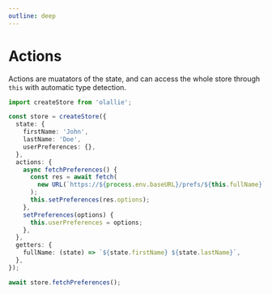 ```yaml
---
outline: deep
---
```


# Actions

Actions are muatators of the state, and can access the whole store through `this` with automatic type detection.

```ts
import createStore from 'olallie';

const store = createStore({
  state: {
    firstName: 'John',
    lastName: 'Doe',
    userPreferences: {},
  },
  actions: {
    async fetchPreferences() {
      const res = await fetch(
        new URL(`https://${process.env.baseURL}/prefs/${this.fullName}`),
      );
      this.setPreferences(res.options);
    },
    setPreferences(options) {
      this.userPreferences = options;
    },
  },
  getters: {
    fullName: (state) => `${state.firstName} ${state.lastName}`,
  },
});

await store.fetchPreferences();
```
